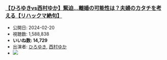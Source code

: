 ### [【ひろゆきvs西村ゆか】緊迫…離婚の可能性は？夫婦のカタチを考える【リハックマ絶句】](https://www.youtube.com/watch?v=4G8qsbpfLNo)
-   公開日: 2024-02-20
-   視聴数: 1,588,838
-   **いいね数: 14,729**
-   出演者: [ひろゆき](/rehacq_fan/people/ひろゆき "wikilink"), [西村ゆか](/rehacq_fan/people/西村ゆか "wikilink")
- [![](https://img.youtube.com/vi/4G8qsbpfLNo/hqdefault.jpg)](https://www.youtube.com/watch?v=4G8qsbpfLNo)
